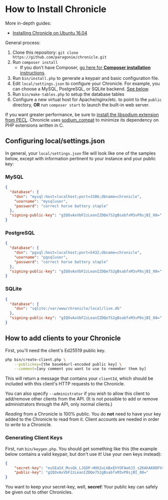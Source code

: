 # How to Install Chronicle

More in-depth guides:

* [Installing Chronicle on Ubuntu 16.04](install-guides/ubuntu-16-04.md)

General process:

1. Clone this repository: `git clone https://github.com/paragonie/chronicle.git`
2. Run `composer install`
   * If you don't have Composer, [go here for **Composer installation** instructions](https://getcomposer.org/download/).
3. Run `bin/install.php` to generate a keypair and basic configuration file.
4. Edit `local/settings.json` to configure your Chronicle. For example, you
   can choose a MySQL, PostgreSQL, or SQLite backend. [See below](#configuring-localsettingsjson).
5. Run `bin/make-tables.php` to setup the database tables 
6. Configure a new virtual host for Apache/nginx/etc. to point to the `public`
   directory, **OR** run `composer start` to launch the built-in web server.

If you want greater performance, be sure to 
[install the libsodium extension from PECL](https://paragonie.com/book/pecl-libsodium/read/00-intro.md#installing-libsodium).
Chronicle uses [sodium_compat](https://github.com/paragonie/sodium_compat) to
minimize its dependency on PHP extensions written in C.

## Configuring local/settings.json

In general, your `local/settings.json` file will look like one of the samples below,
except with information pertinent to your instance and your public key:

### MySQL

```json
{
  "database": {
    "dsn": "mysql:host=localhost;port=3306;dbname=chronicle",
    "username": "mysqluser",
    "password": "correct horse battery staple"
  },
  "signing-public-key": "gIQOvAxVbF2zLeanIZDQe7S2gBsabfxM3vP8sjBI_08="
}
```
### PostgreSQL

```json
{
  "database": {
    "dsn": "pgsql:host=localhost;port=5432;dbname=chronicle",
    "username": "pgsqluser",
    "password": "correct horse battery staple"
  },
  "signing-public-key": "gIQOvAxVbF2zLeanIZDQe7S2gBsabfxM3vP8sjBI_08="
}
```

### SQLite

```json
{
  "database": {
    "dsn": "sqlite:/var/www/chronicle/local/live.db"
  },
  "signing-public-key": "gIQOvAxVbF2zLeanIZDQe7S2gBsabfxM3vP8sjBI_08="
}
```


## How to add clients to your Chronicle

First, you'll need the client's Ed25519 public key.

```sh
php bin/create-client.php \
    --publickey=[the base64url-encoded public key] \
    --comment=[any comment you want to use to remember them by]
```

This will return a message that contains your `clientId`, which should be included
with this client's HTTP requests to the Chronicle.

You can also specify `--administrator` if you wish to allow this client to add/remove
other clients from the API. (It is not possible to add or remove administrators through
the API, only normal clients.)

*Reading* from a Chronicle is 100% public. You do **not** need to have your key added
to the Chronicle to read from it. Client accounts are needed in order to *write*  to
a Chronicle.

### Generating Client Keys

First, run `bin/keygen.php`. You should get something like this (the example below contains
a valid keypair, but don't use it! Use your own keys instead):

```json
{
    "secret-key": "ouSEaSX_MvsQk_LJGDP-HHX2uLkBxEhYOFAe6J3_sZKAhA68DFVsXbMt5qchkNB7tLaAGxpt_Eze8_yyMEj_Tw==",
    "public-key": "gIQOvAxVbF2zLeanIZDQe7S2gBsabfxM3vP8sjBI_08="
}
```

You want to keep your secret-key, well, **secret**! Your public key can safely
be given out to other Chronicles.
